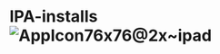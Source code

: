 # IPA-installs![AppIcon76x76@2x~ipad](https://user-images.githubusercontent.com/30393829/175145383-44721ce8-0db3-450c-9c68-b0551f60f4f9.png)
